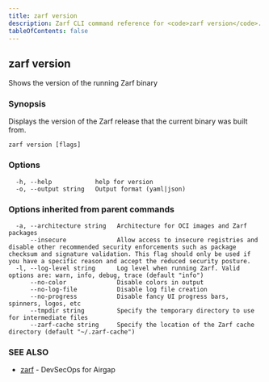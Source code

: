 ```yaml
---
title: zarf version
description: Zarf CLI command reference for <code>zarf version</code>.
tableOfContents: false
---
```


## zarf version

Shows the version of the running Zarf binary

### Synopsis

Displays the version of the Zarf release that the current binary was built from.

```
zarf version [flags]
```

### Options

```
  -h, --help            help for version
  -o, --output string   Output format (yaml|json)
```

### Options inherited from parent commands

```
  -a, --architecture string   Architecture for OCI images and Zarf packages
      --insecure              Allow access to insecure registries and disable other recommended security enforcements such as package checksum and signature validation. This flag should only be used if you have a specific reason and accept the reduced security posture.
  -l, --log-level string      Log level when running Zarf. Valid options are: warn, info, debug, trace (default "info")
      --no-color              Disable colors in output
      --no-log-file           Disable log file creation
      --no-progress           Disable fancy UI progress bars, spinners, logos, etc
      --tmpdir string         Specify the temporary directory to use for intermediate files
      --zarf-cache string     Specify the location of the Zarf cache directory (default "~/.zarf-cache")
```

### SEE ALSO

* [zarf](/commands/zarf/)	 - DevSecOps for Airgap

